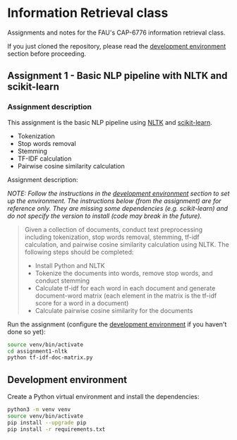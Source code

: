 # Information Retrieval class

Assignments and notes for the FAU's CAP-6776 information retrieval class.

If you just cloned the repository, please read the [development environment](#development-environment) section before proceeding.

## Assignment 1 - Basic NLP pipeline with NLTK and scikit-learn

### Assignment description

This assignment is the basic NLP pipeline using [NLTK](https://www.nltk.org/) and [scikit-learn](https://scikit-learn.org/stable/).

- Tokenization
- Stop words removal
- Stemming
- TF-IDF calculation
- Pairwise cosine similarity calculation

Assignment description:

_NOTE: Follow the instructions in the [development environment](#development-environment) section to set up the environment. The instructions below (from the assignment) are for reference only. They are missing some dependencies (e.g. scikit-learn) and do not specify the version to install (code may break in the future)._

> Given a collection of documents, conduct text preprocessing including tokenization, stop words removal, stemming, tf-idf calculation, and pairwise cosine similarity calculation using NLTK. The following steps should be completed:
>
> - Install Python and NLTK
> - Tokenize the documents into words, remove stop words, and conduct stemming
> - Calculate tf-idf for each word in each document and generate document-word matrix (each element in the matrix is the tf-idf score for a word in a document)
> - Calculate pairwise cosine similarity for the documents

Run the assignment (configure the [development environment](#development-environment) if you haven't done so yet):

```bash
source venv/bin/activate
cd assignment1-nltk
python tf-idf-doc-matrix.py
```

## Development environment

Create a Python virtual environment and install the dependencies:

```bash
python3 -m venv venv
source venv/bin/activate
pip install --upgrade pip
pip install -r requirements.txt
```
